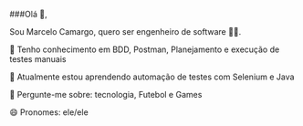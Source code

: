 


###Olá 👋,

Sou Marcelo Camargo, quero ser engenheiro de software 👨‍💻.

🔭 Tenho conhecimento em BDD, Postman, Planejamento e execução de testes manuais

🌱 Atualmente estou aprendendo automação de testes com Selenium e Java

💬 Pergunte-me sobre: ​​tecnologia, Futebol e Games

😄 Pronomes: ele/ele

